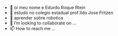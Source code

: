 - 👋 oi meu nome e Edurdo Roque Rtein
- 👀 estudo no colegio estadual prof Ildo Jose Fritzen
- 🌱 aprender sobre robotica
- 💞️ I’m looking to collaborate on ...
- 📫 How to reach me ...

<!---
RoqueEduardo/RoqueEduardo is a ✨ special ✨ repository because its `README.md` (this file) appears on your GitHub profile.
You can click the Preview link to take a look at your changes.
--->
